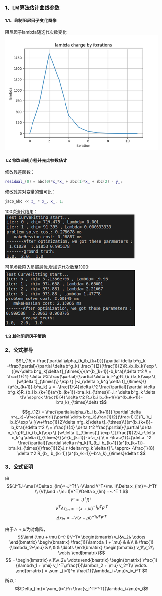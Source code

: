 ### 1、LM算法估计曲线参数

#### 1.1、绘制阻尼因子变化图像
阻尼因子lambda随迭代次数变化:
![avatar](./lambda.png)

#### 1.2 修改曲线方程并完成参数估计
修改残差函数：
```cpp
residual_(0) = abc(0)*x_*x_ + abc(1)*x_ + abc(2) - y_;
```
修改残差对变量的雅可比：
```cpp
jaco_abc << x_ * x_, x_, 1;
```
100次迭代结果：
![avatar](./iter100.png)

可见参数陷入局部最优,增加迭代次数至1000:
![avatar](./iter1000.png)

#### 1.3 其他阻尼因子策略



### 2、公式推导
$$f_{15}= \frac{\partial \alpha_{b_ib_{k+1}}}{\partial \delta b^g_k} =\frac{\partial}{\partial \delta b^g_k} \frac{1}{2}(\frac{1}{2}R_{b_ib_k}\exp \{[(w-\delta b^g_k)\delta t]_{\times}\}(a^{b_{k+1}}-b_k^a))\delta t^2 \\ 
= \frac{1}{4} \delta t^2 \frac{\partial}{\partial \delta b_k^g}R_{b_i b_k}\exp \{ [w\delta t]_{\times}\} \exp \{ [-J_r\delta b_k^g \delta t]_{\times}\}(a^{b_{k+1}}-b^a_k) \\
= -\frac{1}{4}\delta t^2 \frac{\partial}{\partial \delta b^g_k}R_{b_i b_{k+1}}(a^{b_{k+1}}-b^a_k)_{\times}[-J_r \delta b^g_k \delta t]\\
\approx \frac{1}{4} \delta t^2 R_{b_i b_{k+1}}(a^{b_{k+1}}-b^a_k)_{\times}\delta t$$

$$g_{12} = \frac{\partial\alpha_{b_i b_{k+1}}}{\partial \delta n^g_k}=\frac{\partial}{\partial \delta b^g_k}\frac{1}{2}(\frac{1}{2}R_{b_i b_k}\exp \{ [(w+\frac{1}{2}\delta n^g_k)\delta t]_{\times}\}(a^{b_{k+1}}-b_k^a))\delta t^2 \\
= \frac{1}{4} \delta t^2 \frac{\partial}{\partial \delta n_k^g}R_{b_i b_k}\exp \{ [w\delta t]_{\times}\} \exp \{ [\frac{1}{2}J_r\delta n_k^g \delta t]_{\times}\}(a^{b_{k+1}}-b^a_k) \\
= -\frac{1}{4}\delta t^2 \frac{\partial}{\partial \delta n^g_k}R_{b_i b_{k+1}}(a^{b_{k+1}}-b^a_k)_{\times}[\frac{1}{2}J_r \delta n^g_k \delta t] \\
\approx -\frac{1}{8} \delta t^2 R_{b_i b_{k+1}}(a^{b_{k+1}}-b^a_k)_{\times}\delta t $$

### 3、公式证明
由
$$(J^TJ+\mu I)\Delta x_{lm}=-J^Tf \ (V\land V^T+\mu I)\Delta x_{lm}=-J^Tf \\
(V(\land +\mu I)V^T)\Delta x_{lm} =-J^T f $$
$$ F'=(J^Tf)^T$$
$$V^T\Delta x_{lm}=-(\land +\mu I)^{-1}V^TF'^T $$
$$\Delta x_{lm}=- V(\land +\mu I)^{-1}V^TF'^T $$

由于$\land +\mu I$为对角阵，
$$\land (\mu + \mu I)^{-1}V^T= \begin{bmatrix}
    v_1&v_2& \cdots
\end{bmatrix} \begin{bmatrix}
    \frac{1}{\lambda_1 + \mu} & & \\
     & \frac{1}{\lambda_2+\mu} & \\
     & & \ddots
\end{bmatrix} \begin{bmatrix}
    v_1\\v_2\\ \vdots
\end{bmatrix}$$
$$ = \begin{bmatrix}
    v_1\\v_2\\ \vdots
\end{bmatrix} \begin{bmatrix}
    \frac{1}{\lambda_1 + \mu} v_1^T\\\frac{1}{\lambda_2 + \mu} v_2^T\\ \vdots
\end{bmatrix} 
= \sum _{i=1}^n \frac{1}{\lambda_i +\mu}v_iv_i^T $$

所以：
$$\Delta_{lm}= \sum_{i=1}^n \frac{v_i^TF'^T}{\lambda_i+\mu}v_i$$
